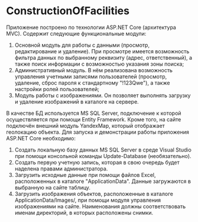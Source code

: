# ConstructionOfFacilities

Приложение построено по технологии ASP.NET Core (архитектура MVC). 
Содержит следующие функциональные модули:
1) Основной модуль для работы с данными (просмотр, редактирование и удаление). При просмотре имеется возможность фильтра данных по выбранному реквизиту (адрес, ответственный), а также поиск информации с возможностью указания зоны поиска;
2) Административный модуль. В нём реализована возможность управления учетными записями пользователей (просмотр, удаление, сброс 
пароля к стандартному "!123Qwe"), а также настройки ролей пользователей;
3) Модуль работы с изображениями. Он позволяет выполнять загрузку и удаление изображений в каталоге на сервере.

В качестве БД используется MS SQL Server, подключение к которой осуществляется при помощи Entity Framework. Кроме того, на сайте подключён внешний модуль YandexMap, который отображает геолокацию объекта.
Для запуска и демонстрации работы приложения ASP.NET Core необходимо:
1) Создать локальную базу данных MS SQL Server в среде Visual Studio при помощи консольной команды Update-Database (необязательно).
2) Создать первую учетную запись, которая в свою очередь будет наделена правами администратора.
3) Загрузить исходные данные при помощи файлов Excel, расположенных в каталоге "ApplicationData". Данные загружаются в выбранную на сайте
таблицу.
4) Загрузить изображения объектов, расположенные в каталоге ApplicationData/Images/, при помощи модуля управления изображениями на сайте. Наименования должны соответствовать именам директорий, в которых расположены снимки.

